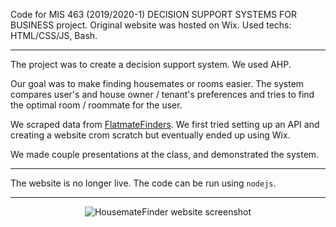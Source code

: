 Code for MIS 463 (2019/2020-1)  DECISION SUPPORT SYSTEMS FOR BUSINESS project. Original website was hosted on Wix. Used techs: HTML/CSS/JS, Bash.

---

The project was to create a decision support system. We used AHP.

Our goal was to make finding housemates or rooms easier. The system compares user's and house owner / tenant's preferences and tries to find the optimal room / roommate for the user. 

We scraped data from [FlatmateFinders](https://www.flatmatefinders.com.au/). We first tried setting up an API and creating a website crom scratch but eventually ended up using Wix. 

We made couple presentations at the class, and demonstrated the system.

---

The website is no longer live. The code can be run using `nodejs`. 

---



<p align="center">
  <img src="https://user-images.githubusercontent.com/53492577/110802205-06be4880-828f-11eb-8d7f-8a58fe910b88.png" alt="HousemateFinder website screenshot"/>
</p>

